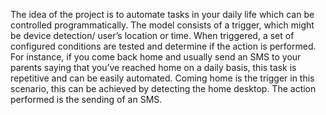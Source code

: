 The idea of the project is to automate tasks in your daily life which can be controlled programmatically. The model consists of a trigger, which might be device detection/ user’s location or time. When triggered, a set of configured conditions are tested and determine if the action is performed. For instance, if you come back home and usually send an SMS to your parents saying that you’ve reached home on a daily basis, this task is repetitive and can be easily automated. Coming home is the trigger in this scenario, this can be achieved by detecting the home desktop. The action performed is the sending of an SMS.